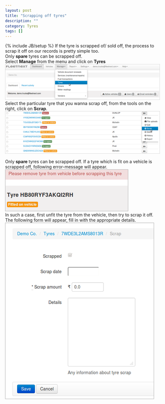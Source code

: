 ```yaml
---
layout: post
title: "Scrapping off tyres"
description: ""
category: Tyres
tags: []
---
```

{% include JB/setup %}
If the tyre is scrapped of/ sold off, the process to scrap it off on our records is pretty simple too.  
Only **spare** tyres can be scrapped off.  
Select **Manage** from the menu and click on **Tyres**  
![Selecting 'tyres'](/assets/images/tb/tyres.png)  
Select the particular tyre that you wanna scrap off, from the tools on the right, click on **Scrap**.
![](/assets/images/tb/scraptyre_01.png)  

Only **spare** tyres can be scrapped off. If a tyre which is fit on a vehicle is scrapped off, following error-message will appear.  
![](/assets/images/tb/scraptyre_02.png)  
In such a case, first unfit the tyre from the vehicle, then try to scrap it off.  
The following form will appear, fill in with the appropriate details.  
![](/assets/images/tb/scraptyre_03.png)  



